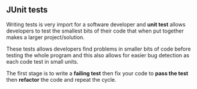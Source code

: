 ## JUnit tests

Writing tests is very import for a software developer and **unit test** allows developers to test the
smallest bits of their code that when put together makes a larger project/solution.

These tests allows developers find problems in smaller bits of code before testing the whole program and this also allows 
for easier bug detection as each code test in small units.

The first stage is to write a **failing test** then fix your code to **pass the test** then **refactor** the code and 
repeat the cycle. 